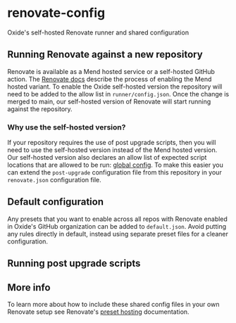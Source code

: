 # renovate-config

Oxide's self-hosted Renovate runner and shared configuration

## Running Renovate against a new repository

Renovate is available as a Mend hosted service or a self-hosted GitHub action. The [Renovate docs](https://docs.renovatebot.com/getting-started/use-cases/) describe the process of enabling the Mend hosted variant. To enable the Oxide self-hosted version the repository will need to be added to the allow list in `runner/config.json`. Once the change is merged to main, our self-hosted version of Renovate will start running against the repository.

### Why use the self-hosted version?

If your repository requires the use of post upgrade scripts, then you will need to use the self-hosted version instead of the Mend hosted version. Our self-hosted version also declares an allow list of expected script locations that are allowed to be run: [global config](runner/global.json). To make this easier you can extend the `post-upgrade` configuration file from this repository in your `renovate.json` configuration file.

## Default configuration

Any presets that you want to enable across all repos with Renovate enabled in Oxide's GitHub organization can be added to `default.json`. Avoid putting any rules directly in default, instead using separate preset files for a cleaner configuration.

## Running post upgrade scripts

## More info

To learn more about how to include these shared config files in your own Renovate setup see Renovate's [preset hosting](https://docs.Renovatebot.com/config-presets/#preset-hosting) documentation.
